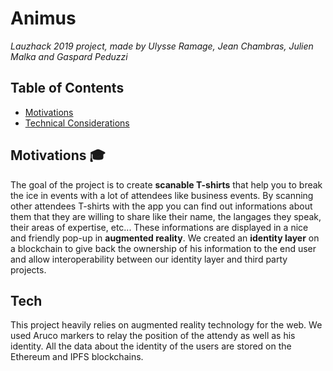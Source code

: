 # Animus

_Lauzhack 2019 project, made by Ulysse Ramage, Jean Chambras, Julien Malka and Gaspard Peduzzi_

## Table of Contents

- [Motivations](#motivations)
- [Technical Considerations](#tech)


## Motivations :mortar_board:

The goal of the project is to create **scanable T-shirts** that help you to break the ice in events with a lot of attendees like business events. By scanning other attendees T-shirts with the app you can find out informations about them that they are willing to share like their name, the langages they speak, their areas of expertise, etc...
These informations are displayed in a nice and friendly pop-up in **augmented reality**. 
We created an **identity layer** on a blockchain to give back the ownership of his information to the end user and allow interoperability between our identity layer and third party projects.


## Tech

This project heavily relies on augmented reality technology for the web. We used Aruco markers to relay the position of the attendy as well as his identity. All the data about the identity of the users are stored on the Ethereum and IPFS blockchains.


